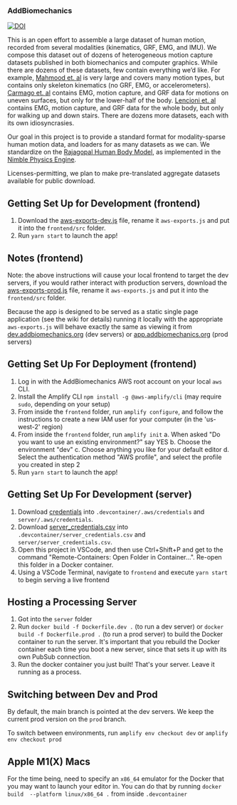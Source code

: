 ### AddBiomechanics

[![DOI](https://zenodo.org/badge/398424759.svg)](https://zenodo.org/badge/latestdoi/398424759)

This is an open effort to assemble a large dataset of human motion, recorded from several modalities (kinematics, GRF, EMG, and IMU). We compose this dataset out of dozens of heterogeneous motion capture datasets published in both biomechanics and computer graphics. While there are dozens of these datasets, few contain everything we’d like. For example, [Mahmood et. al](https://amass.is.tue.mpg.de/) is very large and covers many motion types, but contains only skeleton kinematics (no GRF, EMG, or accelerometers). [Carmago et. al](http://www.epic.gatech.edu/opensource-biomechanics-camargo-et-al/) contains EMG, motion capture, and GRF data for motions on uneven surfaces, but only for the lower-half of the body. [Lencioni et. al](https://springernature.figshare.com/collections/Human_kinematic_kinetic_and_EMG_data_during_level_walking_toe_heel-walking_stairs_ascending_descending/4494755) contains EMG, motion capture, and GRF data for the whole body, but only for walking up and down stairs. There are dozens more datasets, each with its own idiosyncrasies.

Our goal in this project is to provide a standard format for modality-sparse human motion data, and loaders for as many datasets as we can. We standardize on the [Rajagopal Human Body Model](https://simtk.org/projects/full_body), as implemented in the [Nimble Physics Engine](https://nimblephysics.org).

Licenses-permitting, we plan to make pre-translated aggregate datasets available for public download.

## Getting Set Up for Development (frontend)

1. Download the [aws-exports-dev.js](https://drive.google.com/file/d/1IBr3Fm-8rYeGudyWLvIEGPkdzdpR0I90/view?usp=sharing) file, rename it `aws-exports.js` and put it into the `frontend/src` folder.
2. Run `yarn start` to launch the app!

## Notes (frontend)

Note: the above instructions will cause your local frontend to target the dev servers, if you would rather interact with production servers, download the [aws-exports-prod.js](https://drive.google.com/file/d/1VZVgHHwSP-xmJW-qZeQ6U92FYWoU36aP/view?usp=sharing) file, rename it `aws-exports.js` and put it into the `frontend/src` folder.

Because the app is designed to be served as a static single page application (see the wiki for details) running it locally with the appropriate `aws-exports.js` will behave exactly the same as viewing it from [dev.addbiomechanics.org](https://dev.addbiomechanics.org) (dev servers) or [app.addbiomechanics.org](https://app.addbiomechanics.org) (prod servers)

## Getting Set Up For Deployment (frontend)

1. Log in with the AddBiomechanics AWS root account on your local `aws` CLI.
2. Install the Amplify CLI `npm install -g @aws-amplify/cli` (may require `sudo`, depending on your setup)
3. From inside the `frontend` folder, run `amplify configure`, and follow the instructions to create a new IAM user for your computer (in the 'us-west-2' region)
4. From inside the `frontend` folder, run `amplify init`
    a. When asked "Do you want to use an existing environment?" say YES
    b. Choose the environment "dev"
    c. Choose anything you like for your default editor
    d. Select the authentication method "AWS profile", and select the profile you created in step 2
5. Run `yarn start` to launch the app!
## Getting Set Up For Development (server)

1. Download [credentials](https://drive.google.com/file/d/1okCCdvqaZh20gc4TG152o7yJV9_vnBtf/view?usp=sharing) into `.devcontainer/.aws/credentials` and `server/.aws/credentials`.
2. Download [server_credentials.csv](https://drive.google.com/file/d/1e1GrwpOm0viZhNGkw_lDNPa_cfYhJ3r3/view?usp=sharing) into `.devcontainer/server_credentials.csv` and `server/server_credentials.csv`.
3. Open this project in VSCode, and then use Ctrl+Shift+P and get to the command "Remote-Containers: Open Folder in Container...". Re-open this folder in a Docker container.
4. Using a VSCode Terminal, navigate to `frontend` and execute `yarn start` to begin serving a live frontend

## Hosting a Processing Server

1. Got into the `server` folder
2. Run `docker build -f Dockerfile.dev .` (to run a dev server) or `docker build -f Dockerfile.prod .` (to run a prod server) to build the Docker container to run the server. It's important that you rebuild the Docker container each time you boot a new server, since that sets it up with its own PubSub connection.
3. Run the docker container you just built! That's your server. Leave it running as a process.

## Switching between Dev and Prod
By default, the main branch is pointed at the dev servers. We keep the current prod version on the `prod` branch.

To switch between environments, run `amplify env checkout dev` or `amplify env checkout prod`

## Apple M1(X) Macs

For the time being, need to specify an `x86_64` emulator for the Docker that you may want to launch your editor in.
You can do that by running `docker build  --platform linux/x86_64 .` from inside `.devcontainer`